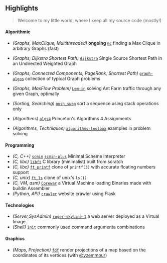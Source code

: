 ## Highlights

> Welcome to my little world, where I keep all my source code (mostly!)

#### Algorithmic
 * *(Graphs, MaxClique, Multithreaded)* **ongoing** [`mc`](https://github.com/0x0584/mc) finding a Max Clique in arbitrary Graphs (fast) 
 * *(Graphs, Dijkstra Shortest Path)* [`dijkstra`](https://github.com/0x0584/dijkstra) Single Source Shortest Path in an Undirected Weighted Graph
 * *(Graphs, Connected Components, PageRank, Shortest Path)* [`graph-algos`](https://github.com/0x0584/graph-algos) collection of typical Graph problems
 * *(Graphs, MaxFlow Problem)* [`Lem-in`](https://github.com/0x0584/Lem-in) solving Ant Farm traffic through any given Graph, optimally
 * *(Sorting, Searching)* [`push_swap`](https://github.com/0x0584/push_swap) sort a sequence using stack operations only 
  
 * *(Algorithms)* [`algs4`](https://github.com/0x0584/algs4) Princeton's Algorithms 4 Assignments
 * *(Algorithms, Techniques)* [`algorithms-toolbox`](https://github.com/0x0584/algorithmic-toolbox) examples in problem solving


#### Programming

 * *(C, C++)* [`scmin`](https://github.com/0x0584/scmin) [`scmin-plus`](https://github.com/0x0584/scmin-plus) Minimal Scheme Interpreter
 * *(C, libc)* [`libft`](https://github.com/0x0584/libft) C library (minimalist) built from scratch
 * *(C, libc)* [`ft_printf`](https://github.com/0x0584/ft_printf)  clone of `printf(3)` with accurate floating numbers support
 * *(C, unix)* [`ft_ls`](https://github.com/0x0584/ft_ls) clone of unix's `ls(1)`
 * *(C, VM, asm)* [`Corewar`](https://github.com/0x0584/corewar) a Virtual Machine loading Binaries made with buildin Assembler
 * *(Python, API)* [`crawler`](https://github.com/0x0584/crawler) website crawler using Flask 

#### Technologies

 * *(Server,SysAdmin)* [`roger-skyline-1`](https://github.com/0x0584/roger-skyline-1) a web server deployed as a Virtual Image
 *  *(Shell)* [`init`](]https://github.com/0x0584/init) commonly used command argumenta combinations
 
 #### Graphics
 * *(Maps, Projection)* [`fdf`](https://github.com/0x0584/fdf) render projections of a map based on the coordinates of its vertices (with [@yzemmour](https://www.github.com/yzemmour)) 

